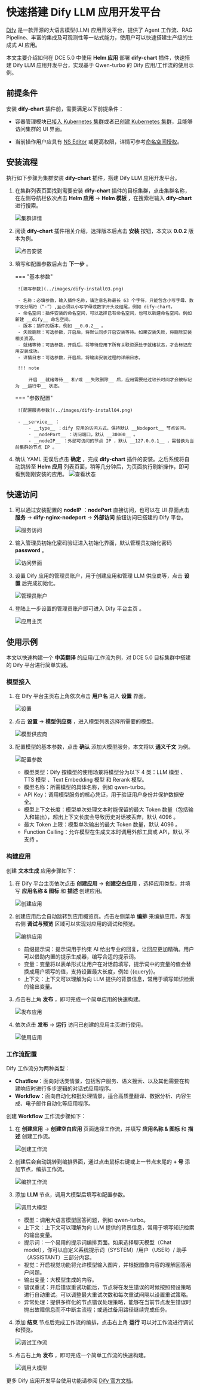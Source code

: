 # 快速搭建 Dify LLM 应用开发平台

[Dify](https://dify.ai) 是一款开源的大语言模型(LLM) 应用开发平台，提供了 Agent 工作流、RAG Pipeline、丰富的集成及可观测性等一站式能力，使用户可以快速搭建生产级的生成式 AI 应用。

本文主要介绍如何在 DCE 5.0 中使用 __Helm 应用__ 部署 __dify-chart__ 插件，快速搭建 Dify LLM 应用开发平台，实现基于 Qwen-turbo 的 Dify 应用/工作流的使用示例。

## 前提条件

安装 __dify-chart__ 插件前，需要满足以下前提条件：

- 容器管理模块[已接入 Kubernetes 集群](../clusters/integrate-cluster.md)或者[已创建 Kubernetes 集群](../clusters/create-cluster.md)，且能够访问集群的 UI 界面。

- 当前操作用户应具有 [NS Editor](../permissions/permission-brief.md#ns-editor) 或更高权限，详情可参考[命名空间授权](../namespaces/createns.md)。

## 安装流程

执行如下步骤为集群安装 __dify-chart__ 插件，搭建 Dify LLM 应用开发平台。

1. 在集群列表页面找到需要安装 __dify-chart__ 插件的目标集群，点击集群名称，在左侧导航栏依次点击 __Helm 应用__ -> __Helm 模板__ ，在搜索栏输入 __dify-chart__ 进行搜索。

    ![集群详情](../images/dify-install01.png)

2. 阅读 __dify-chart__ 插件相关介绍，选择版本后点击 __安装__ 按钮，本文以 __0.0.2__ 版本为例。

    ![点击安装](../images/dify-install02.png)

3. 填写和配置参数后点击 __下一步__ 。

    === "基本参数"

        ![填写参数](../images/dify-install03.png)

        - 名称：必填参数，输入插件名称，请注意名称最长 63 个字符，只能包含小写字母、数字及分隔符（“-”）,且必须以小写字母或数字开头及结尾，例如 dify-chart。
        - 命名空间：插件安装的命名空间，可以选择已有命名空间，也可以新建命名空间。例如 新建 __dify__ 命名空间。
        - 版本：插件的版本，例如 __0.0.2__ 。
        - 失败删除：可选参数，开启后，将默认同步开启安装等待。如果安装失败，将删除安装相关资源。
        - 就绪等待：可选参数，开启后，将等待应用下所有关联资源处于就绪状态，才会标记应用安装成功。
        - 详情日志：可选参数，开启后，将输出安装过程的详细日志。

        !!! note

            开启 __就绪等待__ 和/或 __失败删除__ 后，应用需要经过较长时间才会被标记为 __运行中__ 状态。

    === "参数配置"

        ![配置服务参数](../images/dify-install04.png)
        
        - __service__ ：
            - __type__ ：dify 应用的访问方式，保持默认 __Nodeport__ 节点访问。
            - __nodePort__ ：访问端口，默认 __30000__ 。
            - __nodeIP__ ：外部可访问的节点 IP ，默认 __127.0.0.1__ ，需替换为当前集群的节点 IP 。


4. 确认 YAML 无误后点击 __确定__ ，完成 __dify-chart__ 插件的安装。之后系统将自动跳转至 __Helm 应用__ 列表页面，稍等几分钟后，为页面执行刷新操作，即可看到刚刚安装的应用。
    ![查看状态](../images/dify-install06.png)

## 快速访问

1. 可以通过安装配置的 __nodeIP__ ：__nodePort__ 直接访问，也可以在 UI 界面点击 __服务__ -> __dify-nginx-nodeport__ -> __外部访问__ 按钮访问已搭建的 Dify 平台。

    ![服务访问](../images/dify-use16.jpeg)

2. 输入管理员初始化密码验证进入初始化界面，默认管理员初始化密码 __password__ 。

    ![访问界面](../images/dify-use01.png)


3. 设置 Dify 应用的管理员账户，用于创建应用和管理 LLM 供应商等，点击 __设置__ 后完成初始化。

    ![管理员账户](../images/dify-use02.png)

4. 登陆上一步设置的管理员账户即可进入 Dify 平台主页 。

    ![应用主页](../images/dify-use15.png)

## 使用示例

本文以快速构建一个 __中英翻译__ 的应用/工作流为例，对 DCE 5.0 目标集群中搭建的 Dify 平台进行简单实践。

### 模型接入 

1. 在 Dify 平台主页右上角依次点击  __用户名__ 进入 __设置__ 界面。

    ![设置](../images/dify-use03.png)

2. 点击 __设置__ -> __模型供应商__ ，进入模型列表选择所需要的模型。

    ![模型供应商](../images/dify-use04.png)
  
3. 配置模型的基本参数，点击  __确认__ 添加大模型服务。本文将以 __通义千文__ 为例。

    ![配置参数](../images/dify-use05.png)

    - 模型类型：Dify 按模型的使用场景将模型分为以下 4 类：LLM 模型 、TTS 模型 、Text Embedding 模型 和 Rerank 模型。
    - 模型名称：所需模型的具体名称，例如 qwen-turbo。
    - API Key：调用模型服务的核心凭证，用于验证用户身份并保护数据安全。
    - 模型上下文长度：模型单次处理文本时能保留的最大 Token 数量（包括输入和输出），超出上下文长度会导致历史对话被丢弃，默认 4096 。
    - 最大 Token 上限：模型单次输出的最大 Token 数量，默认 4096 。
    - Function Calling：允许模型在生成文本时调用外部工具或 API，默认 不支持 。

### 构建应用 

创建 __文本生成__ 应用步骤如下：

1.  在 Dify 平台主页依次点击  __创建应用__ -> __创建空白应用__ ，选择应用类型，并填写 __应用名称 & 图标__ 和 __描述__ 创建应用。

    ![创建应用](../images/dify-use06.png)

2.  创建应用后会自动跳转到应用概览页。点击左侧菜单 __编排__ 来编排应用，界面右侧 __调试与预览__ 区域可以实现对应用的调试和预览。

    ![编排应用](../images/dify-use07.png)

    - 前缀提示词：提示词用于约束 AI 给出专业的回复，让回应更加精确。用户可以借助内置的提示生成器，编写合适的提示词。
    - 变量：变量将以表单形式让用户在对话前填写，提示词中的变量的值会替换成用户填写的值，支持设置最大长度，例如 {{query}}。
    - 上下文：上下文可以理解为向 LLM 提供的背景信息，常用于填写知识检索的输出变量。

3.  点击右上角 __发布__ ，即可完成一个简单应用的快速构建。

    ![发布应用](../images/dify-use08.png)

4.  依次点击 __发布__ -> __运行__ 访问已创建的应用主页进行使用。

    ![使用应用](../images/dify-use09.png)

### 工作流配置

Dify 工作流分为两种类型：

-  __Chatflow__：面向对话类情景，包括客户服务、语义搜索、以及其他需要在构建响应时进行多步逻辑的对话式应用程序。
-  __Workflow__：面向自动化和批处理情景，适合高质量翻译、数据分析、内容生成、电子邮件自动化等应用程序。

创建 __Workflow__ 工作流步骤如下：

1.  在 __创建应用__ -> __创建空白应用__ 页面选择工作流，并填写 __应用名称 & 图标__ 和 __描述__ 创建工作流。

    ![创建工作流](../images/dify-use10.png)

2.  创建后会自动跳转到编排界面，通过点击鼠标右键或上一节点末尾的 __+ 号__ 添加节点，编排工作流。
 
    ![编排工作流](../images/dify-use11.png)

3.  添加 __LLM__ 节点，调用大模型后填写和配置参数。
 
    ![调用大模型](../images/dify-use12.png)

    - 模型：调用大语言模型回答问题，例如 qwen-turbo。
    - 上下文：上下文可以理解为向 LLM 提供的背景信息，常用于填写知识检索的输出变量。
    - 提示词：一个易用的提示词编排页面。如果选择聊天模型（Chat model），你可以自定义系统提示词（SYSTEM）/用户（USER）/ 助手（ASSISTANT）三部分内容。
    - 视觉：开启视觉功能将允许模型输入图片，并根据图像内容的理解回答用户问题。
    - 输出变量：大模型生成的内容。
    - 错误重试：开启错误重试功能后，节点将在发生错误的时候按照预设策略进行自动重试。可以调整最大重试次数和每次重试间隔以设置重试策略。
    - 异常处理：提供多样化的节点错误处理策略，能够在当前节点发生错误时抛出故障信息而不中断主流程；或通过备用路径继续完成任务。

4.  添加 __结束__ 节点后完成工作流的编排，点击右上角 __运行__ 可以对工作流进行调试和预览。

    ![调试工作流](../images/dify-use13.png)

5. 点击右上角 __发布__ ，即可完成一个简单工作流的快速构建。
 
    ![调用大模型](../images/dify-use14.png)

更多 Dify 应用开发平台使用功能请参阅 [Dify 官方文档](https://dify.ai)。